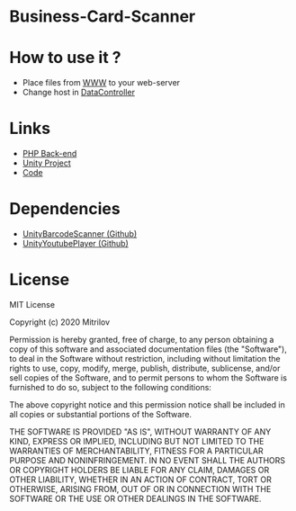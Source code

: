 # Business-Card-Scanner

# How to use it ?

- Place files from [WWW](www/) to your web-server
- Change host in [DataController](Business-Card-Scanner/Assets/Scripts/DataController.cs)

# Links

- [PHP Back-end](www/)
- [Unity Project](Business-Card-Scanner/)
- [Code](Business-Card-Scanner/Assets/Scripts/)

# Dependencies

- [UnityBarcodeScanner (Github)](https://github.com/kefniark/UnityBarcodeScanner)
- [UnityYoutubePlayer (Github)](https://github.com/iBicha/UnityYoutubePlayer)

# License

MIT License

Copyright (c) 2020 Mitrilov

Permission is hereby granted, free of charge, to any person obtaining a copy
of this software and associated documentation files (the "Software"), to deal
in the Software without restriction, including without limitation the rights
to use, copy, modify, merge, publish, distribute, sublicense, and/or sell
copies of the Software, and to permit persons to whom the Software is
furnished to do so, subject to the following conditions:

The above copyright notice and this permission notice shall be included in all
copies or substantial portions of the Software.

THE SOFTWARE IS PROVIDED "AS IS", WITHOUT WARRANTY OF ANY KIND, EXPRESS OR
IMPLIED, INCLUDING BUT NOT LIMITED TO THE WARRANTIES OF MERCHANTABILITY,
FITNESS FOR A PARTICULAR PURPOSE AND NONINFRINGEMENT. IN NO EVENT SHALL THE
AUTHORS OR COPYRIGHT HOLDERS BE LIABLE FOR ANY CLAIM, DAMAGES OR OTHER
LIABILITY, WHETHER IN AN ACTION OF CONTRACT, TORT OR OTHERWISE, ARISING FROM,
OUT OF OR IN CONNECTION WITH THE SOFTWARE OR THE USE OR OTHER DEALINGS IN THE
SOFTWARE.
